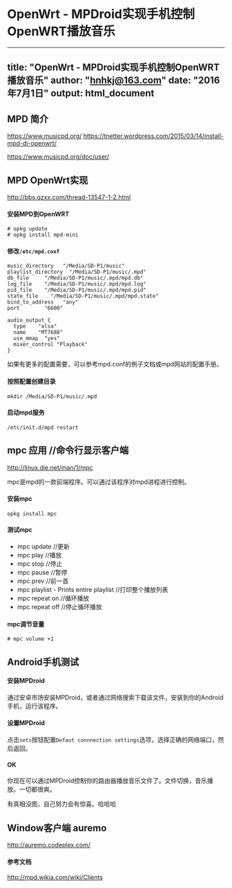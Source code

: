 # OpenWrt - MPDroid实现手机控制OpenWRT播放音乐

---
title: "OpenWrt - MPDroid实现手机控制OpenWRT播放音乐"
author: "hnhkj@163.com"
date: "2016年7月1日"
output: html_document
---

## MPD 简介

<https://www.musicpd.org/>
<https://tnetter.wordpress.com/2015/03/14/install-mpd-di-openwrt/>

<https://www.musicpd.org/doc/user/>

## MPD OpenWrt实现

<http://bbs.qzxx.com/thread-13547-1-2.html>

#### 安装MPD到OpenWRT

```
# opkg update
# opkg install mpd-mini
```

#### 修改`/etc/mpd.conf`

```
music_directory   "/Media/SD-P1/music"
playlist_directory  "/Media/SD-P1/music/.mpd"
db_file     "/Media/SD-P1/music/.mpd/mpd.db"
log_file    "/Media/SD-P1/music/.mpd/mpd.log"
pid_file    "/Media/SD-P1/music/.mpd/mpd.pid"
state_file    "/Media/SD-P1/music/.mpd/mpd.state"
bind_to_address   "any"
port        "6600"

audio_output {
  type    "alsa"
  name    "MT7688"
  use_mmap  "yes"
  mixer_control "Playback"
}
```

如果有更多的配置需要，可以参考mpd.conf的例子文档或mpd网站的配置手册。

#### 按照配置创建目录

```
mkdir /Media/SD-P1/music/.mpd
```

#### 启动mpd服务

```
/etc/init.d/mpd restart
```


## mpc 应用 //命令行显示客户端

<http://linux.die.net/man/1/mpc>

mpc是mpd的一款前端程序。可以通过该程序对mpd进程进行控制。

#### 安装mpc

```
opkg install mpc
```

#### 测试mpc

* mpc update  //更新
* mpc play    //播放
* mpc stop   //停止
* mpc pause //暂停
* mpc prev  //前一首
* mpc playlist - Prints entire playlist //打印整个播放列表
* mpc repeat on  //循环播放
* mpc repeat off //停止循环播放

#### mpc调节音量

```
# mpc volume +1
```

## Android手机测试

#### 安装MPDroid

通过安卓市场安装MPDroid，或者通过网络搜索下载该文件，安装到你的Android手机，运行该程序。

#### 设置MPDroid

点击`sets`按钮配置`Defaut connnection settings`选项，选择正确的网络端口，然后返回。

#### OK

你现在可以通过MPDroid控制你的路由器播放音乐文件了。文件切换，音乐播放。一切都很爽。

有真相没图，自己努力会有惊喜。哈哈哈

## Window客户端 auremo

http://auremo.codeplex.com/

#### 参考文档

<http://mpd.wikia.com/wiki/Clients>